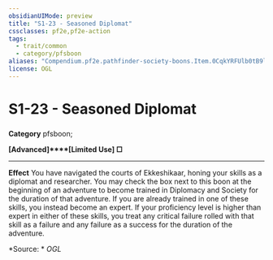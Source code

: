 ```yaml
---
obsidianUIMode: preview
title: "S1-23 - Seasoned Diplomat"
cssclasses: pf2e,pf2e-action
tags:
  - trait/common
  - category/pfsboon
aliases: "Compendium.pf2e.pathfinder-society-boons.Item.0CqkYRFUlb0tB9li"
license: OGL
---
```

# S1-23 - Seasoned Diplomat

### 

**Category** pfsboon; 




**\[Advanced\]****\[Limited Use\] □**

* * *

**Effect** You have navigated the courts of Ekkeshikaar, honing your skills as a diplomat and researcher. You may check the box next to this boon at the beginning of an adventure to become trained in Diplomacy and Society for the duration of that adventure. If you are already trained in one of these skills, you instead become an expert. If your proficiency level is higher than expert in either of these skills, you treat any critical failure rolled with that skill as a failure and any failure as a success for the duration of the adventure.

*Source: *
*OGL*
